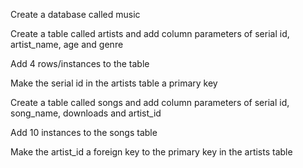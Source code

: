 Create a database called music

Create a table called artists and add column parameters of serial id, artist_name, age and genre

Add 4 rows/instances to the table

Make the serial id in the artists table a primary key

Create a table called songs and add column parameters of serial id, song_name, downloads and artist_id

Add 10 instances to the songs table

Make the artist_id a foreign key to the primary key in the artists table
